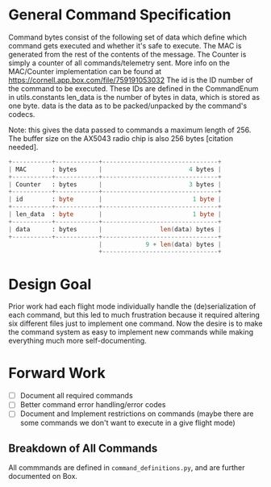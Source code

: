 # General Command Specification

Command bytes consist of the following set of data which define which command gets executed and whether it's safe to execute.
The MAC is generated from the rest of the contents of the message.
The Counter is simply a counter of all commands/telemetry sent.
More info on the MAC/Counter implementation can be found at https://cornell.app.box.com/file/759191053032
The id is the ID number of the command to be executed. These IDs are defined in the CommandEnum in utils.constants
len_data is the number of bytes in data, which is stored as one byte.
data is the data as to be packed/unpacked by the command's codecs.

Note: this gives the data passed to commands a maximum length of 256. The buffer size on the AX5043 radio chip is also 256 bytes [citation needed].

```boo
+-----------+------------+--------------------------------+
| MAC       : bytes      |                        4 bytes |
+-----------+------------+--------------------------------+
| Counter   : bytes      |                        3 bytes |
+-----------+------------+--------------------------------+
| id        : byte       |                         1 byte |
+-----------+------------+--------------------------------+
| len_data  : byte       |                         1 byte |
+-----------+------------+--------------------------------+
| data      : bytes      |                len(data) bytes |
+-----------+------------+--------------------------------+
                         |            9 + len(data) bytes |
                         +--------------------------------+
```


# Design Goal

Prior work had each flight mode individually handle the (de)serialization of each command, but this led to much frustration because it required altering six different files just to implement one command.
Now the desire is to make the command system as easy to implement new commands while making everything much more self-documenting.

# Forward Work
- [ ] Document all required commands
- [ ] Better command error handling/error codes
- [ ] Document and Implement restrictions on commands (maybe there are some commands we don't want to execute in a give flight mode)
## Breakdown of All Commands
All commmands are defined in `command_definitions.py`, and are further documented on Box.

